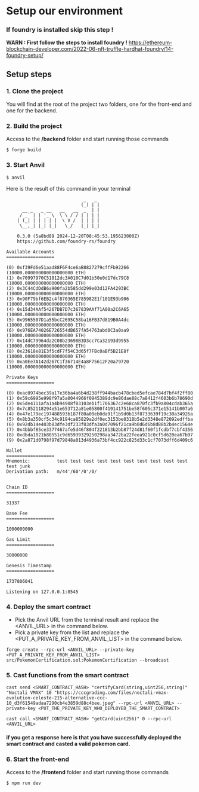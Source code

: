 # Setup our environment


### **If foundry is installed skip this step !**
**WARN : First follow the steps to install foundry !**
https://ethereum-blockchain-developer.com/2022-06-nft-truffle-hardhat-foundry/14-foundry-setup/


## Setup steps 
### 1. Clone the project
You will find at the root of the project two folders, one for the front-end and one for the backend.

### 2. Build the project
Access to the **/backend** folder and start running those commands
```shell
$ forge build
```

### 3. Start Anvil
```shell
$ anvil
```
Here is the result of this command in your terminal

```shell
                             _   _
                            (_) | |
      __ _   _ __   __   __  _  | |
     / _` | | '_ \  \ \ / / | | | |
    | (_| | | | | |  \ V /  | | | |
     \__,_| |_| |_|   \_/   |_| |_|

    0.3.0 (5a8bd89 2024-12-20T08:45:53.195623000Z)
    https://github.com/foundry-rs/foundry

Available Accounts
==================

(0) 0xf39Fd6e51aad88F6F4ce6aB8827279cffFb92266 (10000.000000000000000000 ETH)
(1) 0x70997970C51812dc3A010C7d01b50e0d17dc79C8 (10000.000000000000000000 ETH)
(2) 0x3C44CdDdB6a900fa2b585dd299e03d12FA4293BC (10000.000000000000000000 ETH)
(3) 0x90F79bf6EB2c4f870365E785982E1f101E93b906 (10000.000000000000000000 ETH)
(4) 0x15d34AAf54267DB7D7c367839AAf71A00a2C6A65 (10000.000000000000000000 ETH)
(5) 0x9965507D1a55bcC2695C58ba16FB37d819B0A4dc (10000.000000000000000000 ETH)
(6) 0x976EA74026E726554dB657fA54763abd0C3a0aa9 (10000.000000000000000000 ETH)
(7) 0x14dC79964da2C08b23698B3D3cc7Ca32193d9955 (10000.000000000000000000 ETH)
(8) 0x23618e81E3f5cdF7f54C3d65f7FBc0aBf5B21E8f (10000.000000000000000000 ETH)
(9) 0xa0Ee7A142d267C1f36714E4a8F75612F20a79720 (10000.000000000000000000 ETH)

Private Keys
==================

(0) 0xac0974bec39a17e36ba4a6b4d238ff944bacb478cbed5efcae784d7bf4f2ff80
(1) 0x59c6995e998f97a5a0044966f0945389dc9e86dae88c7a8412f4603b6b78690d
(2) 0x5de4111afa1a4b94908f83103eb1f1706367c2e68ca870fc3fb9a804cdab365a
(3) 0x7c852118294e51e653712a81e05800f419141751be58f605c371e15141b007a6
(4) 0x47e179ec197488593b187f80a00eb0da91f1b9d0b13f8733639f19c30a34926a
(5) 0x8b3a350cf5c34c9194ca85829a2df0ec3153be0318b5e2d3348e872092edffba
(6) 0x92db14e403b83dfe3df233f83dfa3a0d7096f21ca9b0d6d6b8d88b2b4ec1564e
(7) 0x4bbbf85ce3377467afe5d46f804f221813b2bb87f24d81f60f1fcdbf7cbf4356
(8) 0xdbda1821b80551c9d65939329250298aa3472ba22feea921c0cf5d620ea67b97
(9) 0x2a871d0798f97d79848a013d4936a73bf4cc922c825d33c1cf7073dff6d409c6

Wallet
==================
Mnemonic:          test test test test test test test test test test test junk
Derivation path:   m/44'/60'/0'/0/


Chain ID
==================

31337

Base Fee
==================

1000000000

Gas Limit
==================

30000000

Genesis Timestamp
==================

1737806041

Listening on 127.0.0.1:8545
```

### 4. Deploy the smart contract
- Pick the Anvil URL from the terminal result and replace the <ANVIL_URL> in the command below.
- Pick a private key from the list and replace the <PUT_A_PRIVATE_KEY_FROM_ANVIL_LIST> in the command below.
```shell
forge create --rpc-url <ANVIL_URL> --private-key <PUT_A_PRIVATE_KEY_FROM_ANVIL_LIST> src/PokemonCertification.sol:PokemonCertification --broadcast
```

### 5. Cast functions from the smart contract
```shell
cast send <SMART_CONTRACT_HASH> "certifyCard(string,uint256,string)" "Noctali VMAX" 10 "https://cccgrading.com/files/noctali-vmax-evolution-celeste-215-alternative-ccc-10_d3f61549adaa7290cb4e3859d88c4bee.jpeg" --rpc-url <ANVIL_URL> --private-key <PUT_THE_PRIVATE_KEY_WHO_DEPLOYED_THE_SMART_CONTRACT>
```

```shell
cast call <SMART_CONTRACT_HASH> "getCard(uint256)" 0 --rpc-url <ANVIL_URL>
```
#### if you get a response here is that you have successfully deployed the smart contract and casted a valid pokemon card.

### 6. Start the front-end
Access to the **/frontend** folder and start running those commands

```shell
$ npm run dev
```